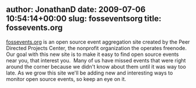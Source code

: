 author: JonathanD
date: 2009-07-06 10:54:14+00:00
slug: fosseventsorg
title: fossevents.org
---

[fossevents.org](http://fossevents.org) is an open source event aggregation site created by the Peer Directed Projects Center, the nonprofit organization the operates freenode.  Our goal with this new site is to make it easy to find open source events near you, that interest you.  Many of us have missed events that were right around the corner because we didn't know about them until it was way too late.
As we grow this site we'll be adding new and interesting ways to monitor open source events, so keep an eye on it.

